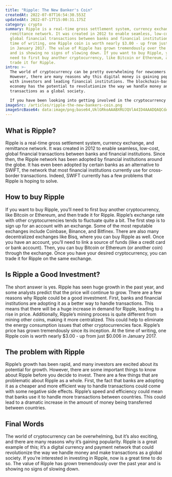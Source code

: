 ```yaml
---
title: "Ripple: The New Banker's Coin"
createdAt: 2022-07-07T16:54:30.553Z
updatedAt: 2022-07-17T15:00:31.175Z
category: crypto
summary: Ripple is a real-time gross settlement system, currency exchange, and
  remittance network. It was created in 2012 to enable seamless, low-cost,
  global financial transactions between banks and financial institutions. At the
  time of writing, one Ripple coin is worth nearly $3.00 - up from just $0.006
  in January 2017. The value of Ripple has grown tremendously over the past year
  and is showing no signs of slowing down. If you want to buy Ripple, you’ll
  need to first buy another cryptocurrency, like Bitcoin or Ethereum, and then
  trade it for Ripple.
intro: >-
  The world of cryptocurrency can be pretty overwhelming for newcomers.
  However, there are many reasons why this digital money is gaining popularity
  with investors and leading financial institutions. The blockchain-based token
  economy has the potential to revolutionize the way we handle money and make
  transactions as a global society.

  If you have been looking into getting involved in the cryptocurrency market, you may have noticed that there are hundreds - perhaps even thousands - of different coins available. Most of them have weird names, strange logos, and even stranger marketing tactics. It’s enough to drive anyone mad. But don’t worry; we’re here to help get you up to speed on one of the most talked-about cryptocurrencies out there: Ripple (also known as XRP).
imageSrc: /articles/ripple-the-new-bankers-coin.png
imageSrcBase64: data:image/png;base64,UklGRkoAAABXRUJQVlA4ID4AAADQAQCdASoKAAoAAUAmJQBOgCHh7oXw4AD+/HatquMG21d9cxV3wj8iWg1XGbzvmLEEE/ux43Yd+7JTEwAAAA==
---
```


## What is Ripple?

Ripple is a real-time gross settlement system, currency exchange, and remittance network. It was created in 2012 to enable seamless, low-cost, global financial transactions between banks and financial institutions. Since then, the Ripple network has been adopted by financial institutions around the globe. It has even been adopted by certain banks as an alternative to SWIFT, the network that most financial institutions currently use for cross-border transactions. Indeed, SWIFT currently has a few problems that Ripple is hoping to solve.

## How to buy Ripple

If you want to buy Ripple, you’ll need to first buy another cryptocurrency, like Bitcoin or Ethereum, and then trade it for Ripple. Ripple’s exchange rate with other cryptocurrencies tends to fluctuate quite a bit.
The first step is to sign up for an account with an exchange. Some of the most reputable exchanges include Coinbase, Binance, and Bitfinex. There are also many decentralized exchanges like Bisq, where you can buy Ripple as well. Once you have an account, you’ll need to link a source of funds (like a credit card or bank account). Then, you can buy Bitcoin or Ethereum (or another coin) through the exchange. Once you have your desired cryptocurrency, you can trade it for Ripple on the same exchange.

## Is Ripple a Good Investment?

The short answer is yes. Ripple has seen huge growth in the past year, and some analysts predict that the price will continue to grow. There are a few reasons why Ripple could be a good investment. First, banks and financial institutions are adopting it as a better way to handle transactions. This means that there will be a huge increase in demand for Ripple, leading to a rise in price. Additionally, Ripple’s mining process is quite different from mining other coins, making it more centralized. This could help to eliminate the energy consumption issues that other cryptocurrencies face. Ripple’s price has grown tremendously since its inception. At the time of writing, one Ripple coin is worth nearly $3.00 - up from just $0.006 in January 2017.

## The problem with Ripple

Ripple’s growth has been rapid, and many investors are excited about its potential for growth. However, there are some important things to know about Ripple before you decide to invest.
There are a few things that are problematic about Ripple as a whole. First, the fact that banks are adopting it as a cheaper and more efficient way to handle transactions could come with some negative side effects. Ripple’s speed and efficiency could mean that banks use it to handle more transactions between countries. This could lead to a dramatic increase in the amount of money being transferred between countries.

## Final Words

The world of cryptocurrency can be overwhelming, but it’s also exciting, and there are many reasons why it’s gaining popularity. Ripple is a great example of this; it’s a digital currency and payment network that could revolutionize the way we handle money and make transactions as a global society.
If you’re interested in investing in Ripple, now is a great time to do so. The value of Ripple has grown tremendously over the past year and is showing no signs of slowing down.
